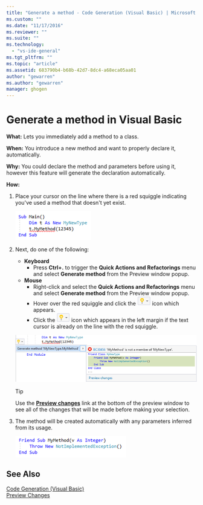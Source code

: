 ```yaml
---
title: "Generate a method - Code Generation (Visual Basic) | Microsoft Docs"
ms.custom: ""
ms.date: "11/17/2016"
ms.reviewer: ""
ms.suite: ""
ms.technology: 
  - "vs-ide-general"
ms.tgt_pltfrm: ""
ms.topic: "article"
ms.assetid: 683790b4-b68b-42d7-8dc4-a68eca05aa01
author: "gewarren"
ms.author: "gewarren"
manager: ghogen
---
```


# Generate a method in Visual Basic
**What:** Lets you immediately add a method to a class. 

**When:** You introduce a new method and want to properly declare it, automatically.  

**Why:** You could declare the method and parameters before using it, however this feature will generate the declaration automatically. 

**How:**

1. Place your cursor on the line where there is a red squiggle indicating you've used a method that doesn't yet exist.

   ![Highlighted code](media/method_highlight.png)

1. Next, do one of the following:
   * **Keyboard**
     * Press **Ctrl+.** to trigger the **Quick Actions and Refactorings** menu and select **Generate method** from the Preview window popup.
   * **Mouse**
     * Right-click and select the **Quick Actions and Refactorings** menu and select **Generate method** from the Preview window popup.
     * Hover over the red squiggle and click the ![Lightbulb](media/bulb.png) icon which appears.
     * Click the ![Lightbulb](media/bulb.png) icon which appears in the left margin if the text cursor is already on the line with the red squiggle.

   ![Generate method preview](media/method_preview.png)

   >[!TIP]
   >Use the [**Preview changes**](../../ide/preview-changes.md) link at the bottom of the preview window to see all of the changes that will be made before making your selection.

1. The method will be created automatically with any parameters inferred from its usage.

   ![Generate method result](media/method_result.png)
  
## See Also  
[Code Generation (Visual Basic)](../code-generation-vb.md)  
[Preview Changes](../../ide/preview-changes.md)